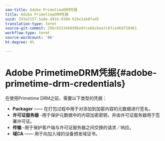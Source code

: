 ```yaml
---
seo-title: Adobe PrimetimeDRM凭据
title: Adobe PrimetimeDRM凭据
uuid: 593a5157-5a8e-4916-9308-626e1ab8fad5
translation-type: tm+mt
source-git-commit: 29bc8323460d9be0fce66cbea7c6fce46df20d61
workflow-type: tm+mt
source-wordcount: '86'
ht-degree: 0%

---
```



# Adobe PrimetimeDRM凭据{#adobe-primetime-drm-credentials}

在使用Primetime DRM之前，需要以下类型的凭据：

* **Packager**  —— 在打包过程中用于对添加到加密内容的元数据进行签名。
* **许可证服务器** -用于保护元数据中的内容加密密钥，并由许可证服务器用于签署许可证。
* **传输** -用于保护客户端与许可证服务器之间交换的请求／响应。
* **域CA**  —— 用于向加入域的设备颁发域证书。

